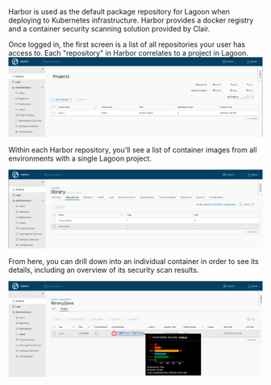 Harbor is used as the default package repository for Lagoon when deploying to Kubernetes infrastructure. Harbor provides a docker registry and a container security scanning solution provided by Clair. 

<!-- Add a bit about how to log in to Harbor here once we integrate oidc login for Lagoon users -->

Once logged in, the first screen is a list of all repositories your user has access to. Each "repository" in Harbor correlates to a project in Lagoon.
![Harbor Projects Overview](projects_overview.png)


Within each Harbor repository, you'll see a list of container images from all environments with a single Lagoon project. <flesh this out a bit>

![Harbor Repositories Overview](repositories_overview.png)

From here, you can drill down into an individual container in order to see its details, including an overview of its security scan results.

![Harbor Container Overview](container_overview.png)